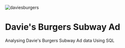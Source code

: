 ![daviesburgers](https://user-images.githubusercontent.com/18138100/77230807-34e6dc00-6b97-11ea-8880-281e1fb3495e.png)


# Davie's Burgers Subway Ad
Analysing Davie's Burgers Subway Ad data Using SQL
